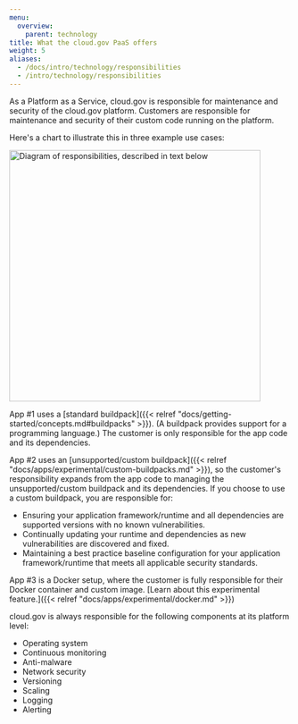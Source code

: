 ```yaml
---
menu:
  overview:
    parent: technology
title: What the cloud.gov PaaS offers
weight: 5
aliases:
  - /docs/intro/technology/responsibilities
  - /intro/technology/responsibilities
---
```


As a Platform as a Service, cloud.gov is responsible for maintenance and security of the cloud.gov platform. Customers are responsible for maintenance and security of their custom code running on the platform.

Here's a chart to illustrate this in three example use cases:

<img src="/img/boundaries.svg" alt="Diagram of responsibilities, described in text below" width="450" />

<!-- Source for this diagram is https://docs.google.com/drawings/d/1UBiOteSPXpA72KE52Kh-j7aYr73zTkzJ_oMuw5F293I/edit -->

App #1 uses a [standard buildpack]({{< relref "docs/getting-started/concepts.md#buildpacks" >}}). (A buildpack provides support for a programming language.) The customer is only responsible for the app code and its dependencies.

App #2 uses an [unsupported/custom buildpack]({{< relref "docs/apps/experimental/custom-buildpacks.md" >}}), so the customer's responsibility expands from the app code to managing the unsupported/custom buildpack and its dependencies. If you choose to use a custom buildpack, you are responsible for:

* Ensuring your application framework/runtime and all dependencies are supported versions with no known vulnerabilities.
* Continually updating your runtime and dependencies as new vulnerabilities are discovered and fixed.
* Maintaining a best practice baseline configuration for your application framework/runtime that meets all applicable security standards.

App #3 is a Docker setup, where the customer is fully responsible for their Docker container and custom image. [Learn about this experimental feature.]({{< relref "docs/apps/experimental/docker.md" >}})

cloud.gov is always responsible for the following components at its platform level:

* Operating system
* Continuous monitoring
* Anti-malware
* Network security
* Versioning
* Scaling
* Logging
* Alerting
